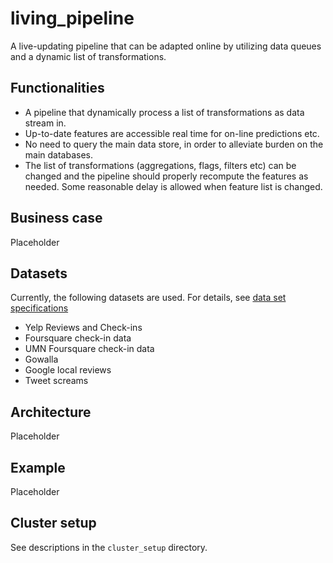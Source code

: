 # living_pipeline
A live-updating pipeline that can be adapted online by utilizing data queues and a dynamic list of transformations.

## Functionalities

* A pipeline that dynamically process a list of transformations as data stream in.
* Up-to-date features are accessible real time for on-line predictions etc.
* No need to query the main data store, in order to alleviate burden on the main databases.
* The list of transformations (aggregations, flags, filters etc) can be changed and the pipeline
should properly recompute the features as needed.  Some reasonable delay is allowed when feature list is changed.

## Business case

Placeholder

## Datasets

Currently, the following datasets are used.  For details,
see [data set specifications](dataset.md)
* Yelp Reviews and Check-ins
* Foursquare check-in data
* UMN Foursquare check-in data
* Gowalla
* Google local reviews
* Tweet screams

## Architecture

Placeholder

## Example

Placeholder

## Cluster setup

See descriptions in the `cluster_setup` directory.
